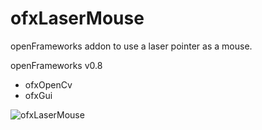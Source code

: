 ofxLaserMouse
====================

openFrameworks addon to use a laser pointer as a mouse.

openFrameworks v0.8
- ofxOpenCv
- ofxGui

![ofxLaserMouse](https://lh5.googleusercontent.com/-FF2oJ9PQL3s/Uza66F7RLCI/AAAAAAAASpU/opXwOdHvaO4/w952-h518-no/LaserMouse.PNG)
